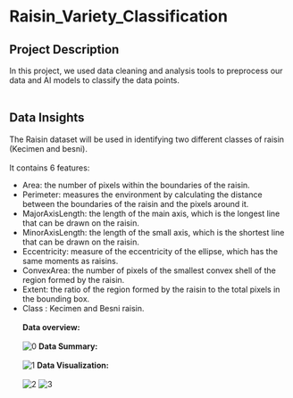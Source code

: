 # Raisin_Variety_Classification

## Project Description
In this project, we used data cleaning and analysis tools to preprocess our data and AI models to classify the data points. <br><br>
## Data Insights
The Raisin dataset will be used in identifying two different classes of raisin (Kecimen and besni). <br><br>
It contains 6 features:<br>
* Area: the number of pixels within the boundaries of the raisin.
* Perimeter: measures the environment by calculating the distance between the boundaries of the raisin and the pixels around it.
* MajorAxisLength: the length of the main axis, which is the longest line that can be drawn on the raisin.
* MinorAxisLength: the length of the small axis, which is the shortest line that can be drawn on the raisin.
* Eccentricity: measure of the eccentricity of the ellipse, which has the same moments as raisins.
* ConvexArea: the number of pixels of the smallest convex shell of the region formed by the raisin.
* Extent: the ratio of the region formed by the raisin to the total pixels in the bounding box.
* Class : Kecimen and Besni raisin.
<br><br>
**Data overview:** <br><br>
![0](https://github.com/Nour-ben-aouicha/Raisin_Variety_Classification/assets/92543024/552025e9-b6d8-4f73-ac53-97041101a2fe)
**Data Summary:** <br><br>
![1](https://github.com/Nour-ben-aouicha/Raisin_Variety_Classification/assets/92543024/54ffa3e1-7a74-4b41-b739-c6cba7d9ea33)
**Data Visualization:** <br><br>
![2](https://github.com/Nour-ben-aouicha/Raisin_Variety_Classification/assets/92543024/66f930b2-12d2-4eae-af4e-6eba5bed80b9)
![3](https://github.com/Nour-ben-aouicha/Raisin_Variety_Classification/assets/92543024/9fd30786-8a5b-4354-a7c9-6e76deb04f6c)
